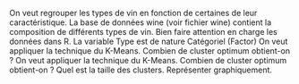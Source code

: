 On veut regrouper les types de vin en fonction de certaines de leur caractéristique. La base de données wine (voir fichier wine) contient la composition de différents types de vin. Bien faire attention en charge les données dans R. La variable Type est de nature Catégoriel (Factor) On veut appliquer la technique du K-Means. 
Combien de cluster optimum obtient-on ? 
On veut appliquer la technique du K-Means. Combien de cluster optimum obtient-on ? Quel est la taille des clusters. Représenter graphiquement.
